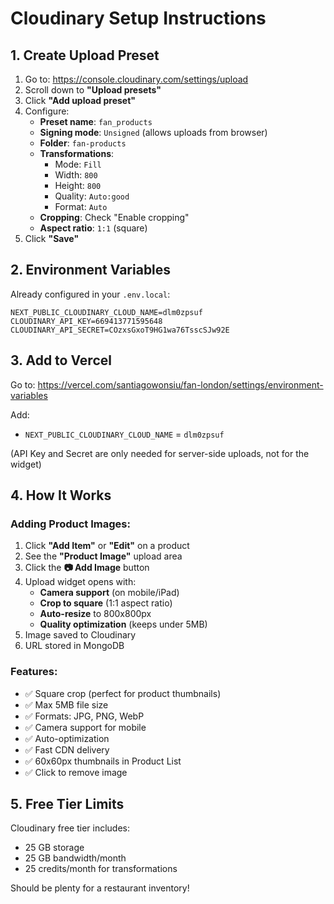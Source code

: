 # Cloudinary Setup Instructions

## 1. Create Upload Preset

1. Go to: https://console.cloudinary.com/settings/upload
2. Scroll down to **"Upload presets"**
3. Click **"Add upload preset"**
4. Configure:
   - **Preset name**: `fan_products`
   - **Signing mode**: `Unsigned` (allows uploads from browser)
   - **Folder**: `fan-products`
   - **Transformations**:
     - Mode: `Fill`
     - Width: `800`
     - Height: `800`
     - Quality: `Auto:good`
     - Format: `Auto`
   - **Cropping**: Check "Enable cropping"
   - **Aspect ratio**: `1:1` (square)
5. Click **"Save"**

## 2. Environment Variables

Already configured in your `.env.local`:
```env
NEXT_PUBLIC_CLOUDINARY_CLOUD_NAME=dlm0zpsuf
CLOUDINARY_API_KEY=669413771595648
CLOUDINARY_API_SECRET=COzxsGxoT9HG1wa76TsscSJw92E
```

## 3. Add to Vercel

Go to: https://vercel.com/santiagowonsiu/fan-london/settings/environment-variables

Add:
- `NEXT_PUBLIC_CLOUDINARY_CLOUD_NAME` = `dlm0zpsuf`

(API Key and Secret are only needed for server-side uploads, not for the widget)

## 4. How It Works

### Adding Product Images:
1. Click **"Add Item"** or **"Edit"** on a product
2. See the **"Product Image"** upload area
3. Click the **📷 Add Image** button
4. Upload widget opens with:
   - **Camera support** (on mobile/iPad)
   - **Crop to square** (1:1 aspect ratio)
   - **Auto-resize** to 800x800px
   - **Quality optimization** (keeps under 5MB)
5. Image saved to Cloudinary
6. URL stored in MongoDB

### Features:
- ✅ Square crop (perfect for product thumbnails)
- ✅ Max 5MB file size
- ✅ Formats: JPG, PNG, WebP
- ✅ Camera support for mobile
- ✅ Auto-optimization
- ✅ Fast CDN delivery
- ✅ 60x60px thumbnails in Product List
- ✅ Click to remove image

## 5. Free Tier Limits

Cloudinary free tier includes:
- 25 GB storage
- 25 GB bandwidth/month
- 25 credits/month for transformations

Should be plenty for a restaurant inventory!

